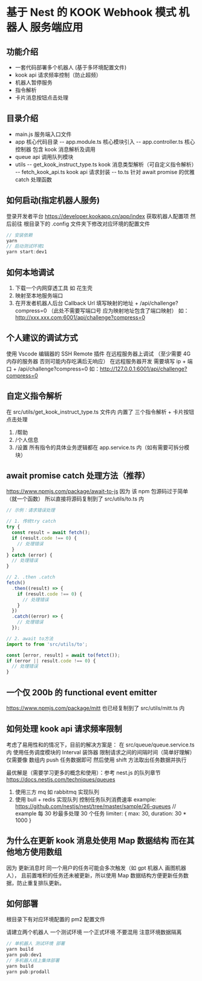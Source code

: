 # 基于 Nest 的 KOOK Webhook 模式 机器人 服务端应用

## 功能介绍

- 一套代码部署多个机器人 (基于多环境配置文件)
- kook api 请求频率控制（防止超频）
- 机器人暂停服务
- 指令解析
- 卡片消息按钮点击处理

## 目录介绍

- main.js 服务端入口文件
- app 核心代码目录
  -- app.module.ts 核心模块引入
  -- app.controller.ts 核心控制器 包含 kook 消息解析及调用
- queue api 调用队列模块
- utils
  -- get_kook_instruct_type.ts kook 消息类型解析（可自定义指令解析）
  -- fetch_kook_api.ts kook api 请求封装
  -- to.ts 针对 await promise 的优雅 catch 处理函数

## 如何启动(指定机器人服务)

登录开发者平台 https://developer.kookapp.cn/app/index 获取机器人配置项 然后前往 根目录下的 .config 文件夹下修改对应环境的配置文件

```js
// 安装依赖
yarn
// 启动测试环境1
yarn start:dev1
```

## 如何本地调试

1. 下载一个内网穿透工具 如 花生壳
2. 映射至本地服务端口
3. 在开发者机器人后台 Callback Url 填写映射的地址 + /api/challenge?compress=0 （此处不需要写端口号 应为映射地址包含了端口映射） 如：http://xxx.xxx.com:6001/api/challenge?compress=0

## 个人建议的调试方式

使用 Vscode 编辑器的 SSH Remote 插件 在远程服务器上调试 （至少需要 4G 内存的服务器 否则可能内存吃满后无响应）
在远程服务器开发 需要填写 ip + 端口 + /api/challenge?compress=0
如：http://127.0.0.1:6001/api/challenge?compress=0

## 自定义指令解析

在 src/utils/get_kook_instruct_type.ts 文件内
内置了 三个指令解析 + 卡片按钮点击处理

1. /帮助
2. /个人信息
3. /设置
   所有指令的具体业务逻辑都在 app.service.ts 内（如有需要可拆分模块）

## await promise catch 处理方法（推荐）

https://www.npmjs.com/package/await-to-js
因为 该 npm 包源码过于简单（就一个函数）
所以直接将源码复制到了 src/utils/to.ts 内

```js
// 示例：请求错误处理

// 1. 传统try catch
try {
  const result = await fetch();
  if (result.code !== 0) {
    // 处理错误
  }
} catch (error) {
  // 处理错误
}

// 2. .then .catch
fetch()
  .then((result) => {
    if (result.code !== 0) {
      // 处理错误
    }
  })
  .catch((error) => {
    // 处理错误
  });

// 2. await to方法
import to from 'src/utils/to';

const [error, result] = await to(fetct());
if (error || result.code !== 0) {
  // 处理错误
}
```

## 一个仅 200b 的 functional event emitter

https://www.npmjs.com/package/mitt
也已经复制到了 src/utils/mitt.ts 内

## 如何处理 kook api 请求频率限制

考虑了易用性和的情况下，目前的解决方案是：
在 src/queue/queue.service.ts 内 使用任务调度模块的 Interval 装饰器 限制请求之间的间隔时间（简单好理解）
仅需要像 数组内 push 任务数据即可
然后使用 shift 方法取出任务数据并执行

最优解是（需要学习更多的概念和使用）：参考 nest.js 的队列章节 https://docs.nestjs.com/techniques/queues

1. 使用三方 mq 如 rabbitmq 实现队列
2. 使用 bull + redis 实现队列 控制任务队列消费速率 example: https://github.com/nestjs/nest/tree/master/sample/26-queues
   // example 每 30 秒最多处理 30 个任务
   limiter: {
   max: 30,
   duration: 30 \* 1000
   }

## 为什么在更新 kook 消息处使用 Map 数据结构 而在其他地方使用数组

因为 更新消息时 同一个用户的任务可能会多次触发（如 gpt 机器人 画图机器人），
且前置堆积的任务还未被更新，所以使用 Map 数据结构方便更新任务数据，防止重复排队更新。

## 如何部署

根目录下有对应环境配置的 pm2 配置文件

请建立两个机器人 一个测试环境 一个正式环境 不要混用 注意环境数据隔离

```js
// 单机器人 测试环境 部署
yarn build
yarn pub:dev1
// 多机器人线上集体部署
yarn build
yarn pub:prodall
```
